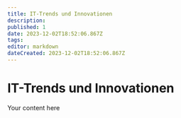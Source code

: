 ```yaml
---
title: IT-Trends und Innovationen
description: 
published: 1
date: 2023-12-02T18:52:06.867Z
tags: 
editor: markdown
dateCreated: 2023-12-02T18:52:06.867Z
---
```


# IT-Trends und Innovationen
Your content here